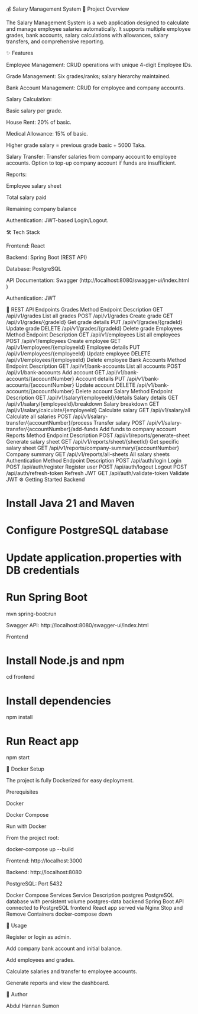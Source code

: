 💰 Salary Management System
🚀 Project Overview

The Salary Management System is a web application designed to calculate and manage employee salaries automatically. It supports multiple employee grades, bank accounts, salary calculations with allowances, salary transfers, and comprehensive reporting.

✨ Features

Employee Management: CRUD operations with unique 4-digit Employee IDs.

Grade Management: Six grades/ranks; salary hierarchy maintained.

Bank Account Management: CRUD for employee and company accounts.

Salary Calculation:

Basic salary per grade.

House Rent: 20% of basic.

Medical Allowance: 15% of basic.

Higher grade salary = previous grade basic + 5000 Taka.

Salary Transfer: Transfer salaries from company account to employee accounts. Option to top-up company account if funds are insufficient.

Reports:

Employee salary sheet

Total salary paid

Remaining company balance

Authentication: JWT-based Login/Logout.

🛠 Tech Stack

Frontend: React

Backend: Spring Boot (REST API)

Database: PostgreSQL

API Documentation: Swagger (http://localhost:8080/swagger-ui/index.html
)

Authentication: JWT

🔗 REST API Endpoints
Grades
Method	Endpoint	Description
GET	/api/v1/grades	List all grades
POST	/api/v1/grades	Create grade
GET	/api/v1/grades/{gradeId}	Get grade details
PUT	/api/v1/grades/{gradeId}	Update grade
DELETE	/api/v1/grades/{gradeId}	Delete grade
Employees
Method	Endpoint	Description
GET	/api/v1/employees	List all employees
POST	/api/v1/employees	Create employee
GET	/api/v1/employees/{employeeId}	Employee details
PUT	/api/v1/employees/{employeeId}	Update employee
DELETE	/api/v1/employees/{employeeId}	Delete employee
Bank Accounts
Method	Endpoint	Description
GET	/api/v1/bank-accounts	List all accounts
POST	/api/v1/bank-accounts	Add account
GET	/api/v1/bank-accounts/{accountNumber}	Account details
PUT	/api/v1/bank-accounts/{accountNumber}	Update account
DELETE	/api/v1/bank-accounts/{accountNumber}	Delete account
Salary
Method	Endpoint	Description
GET	/api/v1/salary/{employeeId}/details	Salary details
GET	/api/v1/salary/{employeeId}/breakdown	Salary breakdown
GET	/api/v1/salary/calculate/{employeeId}	Calculate salary
GET	/api/v1/salary/all	Calculate all salaries
POST	/api/v1/salary-transfer/{accountNumber}/process	Transfer salary
POST	/api/v1/salary-transfer/{accountNumber}/add-funds	Add funds to company account
Reports
Method	Endpoint	Description
POST	/api/v1/reports/generate-sheet	Generate salary sheet
GET	/api/v1/reports/sheet/{sheetId}	Get specific salary sheet
GET	/api/v1/reports/company-summary/{accountNumber}	Company summary
GET	/api/v1/reports/all-sheets	All salary sheets
Authentication
Method	Endpoint	Description
POST	/api/auth/login	Login
POST	/api/auth/register	Register user
POST	/api/auth/logout	Logout
POST	/api/auth/refresh-token	Refresh JWT
GET	/api/auth/validate-token	Validate JWT
⚙ Getting Started
Backend
# Install Java 21 and Maven
# Configure PostgreSQL database
# Update application.properties with DB credentials

# Run Spring Boot
mvn spring-boot:run


Swagger API: http://localhost:8080/swagger-ui/index.html

Frontend
# Install Node.js and npm
cd frontend

# Install dependencies
npm install

# Run React app
npm start

🐳 Docker Setup

The project is fully Dockerized for easy deployment.

Prerequisites

Docker

Docker Compose

Run with Docker

From the project root:

docker-compose up --build


Frontend: http://localhost:3000

Backend: http://localhost:8080

PostgreSQL: Port 5432

Docker Compose Services
Service	Description
postgres	PostgreSQL database with persistent volume postgres-data
backend	Spring Boot API connected to PostgreSQL
frontend	React app served via Nginx
Stop and Remove Containers
docker-compose down

📝 Usage

Register or login as admin.

Add company bank account and initial balance.

Add employees and grades.

Calculate salaries and transfer to employee accounts.

Generate reports and view the dashboard.

👤 Author

Abdul Hannan Sumon

